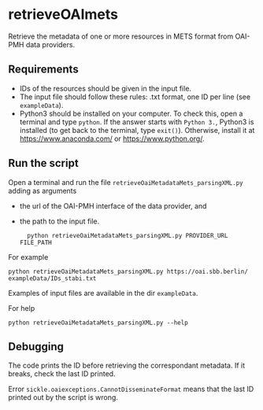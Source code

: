 # retrieveOAImets

Retrieve the metadata of one or more resources in METS format from OAI-PMH data providers.

## Requirements
- IDs of the resources should be given in the input file.
- The input file should follow these rules: .txt format, one ID per line (see `exampleData`).
- Python3 should be installed on your computer. To check this, open a terminal and type `python`. If the answer starts with `Python 3.`, Python3 is installed (to get back to the terminal, type `exit()`). Otherwise, install it at https://www.anaconda.com/ or https://www.python.org/.

## Run the script
Open a terminal and run the file `retrieveOaiMetadataMets_parsingXML.py` adding as arguments
- the url of the OAI-PMH interface of the data provider, and
- the path to the input file.

		python retrieveOaiMetadataMets_parsingXML.py PROVIDER_URL FILE_PATH

For example
	
	python retrieveOaiMetadataMets_parsingXML.py https://oai.sbb.berlin/ exampleData/IDs_stabi.txt

Examples of input files are available in the dir `exampleData`.
	
For help

	python retrieveOaiMetadataMets_parsingXML.py --help

## Debugging
The code prints the ID before retrieving the correspondant metadata. If it breaks, check the last ID printed.

Error `sickle.oaiexceptions.CannotDisseminateFormat` means that the last ID printed out by the script is wrong.


